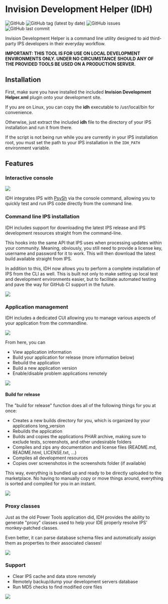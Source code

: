 # Invision Development Helper (IDH)

![GitHub](https://img.shields.io/github/license/fujimakoto/ips-dev-helper) ![GitHub tag (latest by date)](https://img.shields.io/github/v/tag/fujimakoto/ips-dev-helper?label=release) ![GitHub issues](https://img.shields.io/github/issues-raw/fujimakoto/ips-dev-helper) ![GitHub last commit](https://img.shields.io/github/last-commit/fujimakoto/ips-dev-helper)

Invision Development Helper is a command line utility designed to aid third-party IPS developers in their everyday workflow.

**IMPORTANT: THIS TOOL IS FOR USE ON LOCAL DEVELOPMENT ENVIRONMENTS ONLY. UNDER NO CIRCUMSTANCE SHOULD ANY OF THE PROVIDED TOOLS BE USED ON A PRODUCTION SERVER.**

## Installation
First, make sure you have installed the included **Invision Development Helper.xml** plugin onto your development site.

If you are on Linux, you can copy the **idh** executable to /usr/local/bin for convenience.

Otherwise, just extract the included **idh** file to the directory of your IPS installation and run it from there.

If the script is not being run while you are currently in your IPS installation root, you must set the path to your IPS installation in the ```IDH_PATH``` environment variable.

## Features

### Interactive console
![](https://i.imgur.com/TzhVVOc.gif)

IDH integrates IPS with [PsySh](https://psysh.org) via the console command, allowing you to quickly test and run IPS code directly from the command line.

### Command line IPS installation
IDH includes support for downloading the latest IPS release and IPS development resources straight from the command-line.

This hooks into the same API that IPS uses when processing updates within your community. Meaning, obviously, you still need to provide a license key, username and password for it to work. This will then download the latest build available straight from IPS.

In addition to this, IDH now allows you to perform a complete installation of IPS from the CLI as well. This is built not only to make setting up local test and development environments easier, but to facilitate automated testing and pave the way for GitHub CI support in the future.

![](https://i.imgur.com/Zxq8yAp.png)

### Application management
IDH includes a dedicated CUI allowing you to manage various aspects of your application from the commandline.

![](https://i.imgur.com/v03uoSi.png)

From here, you can
* View application information
* Build your application for release (more information below)
* Rebuild the application
* Build a new application version
* Enable/disable problem applications remotely

![](https://i.imgur.com/O5BlFfu.png)

#### Build for release
The "build for release" function does all of the following things for you at once:
* Creates a new builds directory for you, which is organized by your applications long_version
* Rebuilds the application
* Builds and copies the applications PHAR archive, making sure to exclude tests, screenshots, and other undesirable folders
* Compiles and zips any documentation and license files (README.md, README.html, LICENSE.txt, ...)
* Compiles all development resources
* Copies over screenshotos in the screenshots folder (if available)

This way, everything is bundled up and ready to be directly uploaded to the marketplace. No having to manually copy or move things around, everything is sorted and compiled for you in an instant.

![](https://i.imgur.com/RodwgXt.png)

### Proxy classes

Just as the old Power Tools application did, IDH provides the ability to generate "proxy" classes used to help your IDE properly resolve IPS' monkey-patched classes.

Even better, it can parse database schema files and automatically assign them as properties to their associated classes!

![](https://i.imgur.com/ISL2XTr.png)

### Support
* Clear IPS cache and data store remotely
* Remotely backup/dump your development servers database
* Run MD5 checks to find modified core files

![](https://i.imgur.com/bcZFNQk.png)
